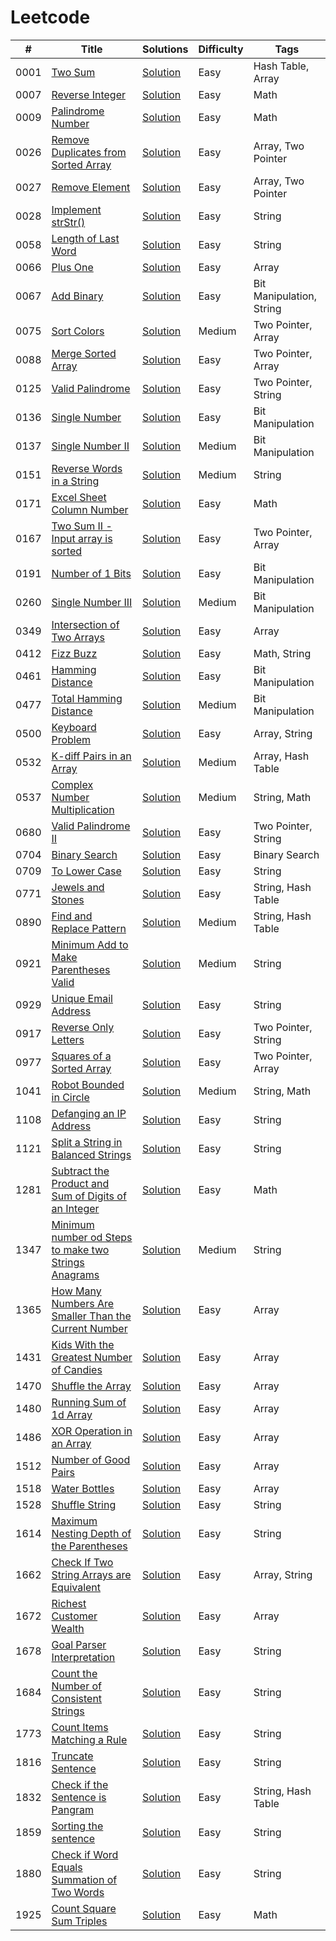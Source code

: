 # Leetcode

|  #  |      Title     |   Solutions   | Difficulty  | Tags        |           
|-----|----------------|---------------|-------------|-------------
|0001|[Two Sum](https://leetcode.com/problems/two-sum/)| [Solution](https://github.com/adityagarde/Leetcode/blob/main/src/com/github/aditya/_0001.java)|Easy|Hash Table, Array |
|0007|[Reverse Integer](https://leetcode.com/problems/reverse-integer/)| [Solution](https://github.com/adityagarde/Leetcode/blob/main/src/com/github/aditya/_0007.java)|Easy|Math |
|0009|[Palindrome Number](https://leetcode.com/problems/palindrome-number/)| [Solution](https://github.com/adityagarde/Leetcode/blob/main/src/com/github/aditya/_0009.java)|Easy|Math |
|0026|[Remove Duplicates from Sorted Array](https://leetcode.com/problems/remove-duplicates-from-sorted-array/)| [Solution](https://github.com/adityagarde/Leetcode/blob/main/src/com/github/aditya/_0026.java)|Easy|Array, Two Pointer|
|0027|[Remove Element](https://leetcode.com/problems/remove-element/)| [Solution](https://github.com/adityagarde/Leetcode/blob/main/src/com/github/aditya/_0027.java)|Easy|Array, Two Pointer|
|0028|[Implement strStr()](https://leetcode.com/problems/implement-strstr/)|[Solution](https://github.com/adityagarde/Leetcode/blob/main/src/com/github/aditya/_0028.java)|Easy|String|
|0058|[Length of Last Word](https://leetcode.com/problems/length-of-last-word/)|[Solution](https://github.com/adityagarde/Leetcode/blob/main/src/com/github/aditya/_0058.java)|Easy|String|
|0066|[Plus One](https://leetcode.com/problems/plus-one/)|[Solution](https://github.com/adityagarde/Leetcode/blob/main/src/com/github/aditya/_0066.java)|Easy|Array|
|0067|[Add Binary](https://leetcode.com/problems/add-binary/)|[Solution](https://github.com/adityagarde/Leetcode/blob/main/src/com/github/aditya/_0067.java)|Easy|Bit Manipulation, String|
|0075|[Sort Colors](https://leetcode.com/problems/sort-colors/)|[Solution](https://github.com/adityagarde/Leetcode/blob/main/src/com/github/aditya/_0075.java)|Medium|Two Pointer, Array|
|0088|[Merge Sorted Array](https://leetcode.com/problems/merge-sorted-array/)|[Solution](https://github.com/adityagarde/Leetcode/blob/main/src/com/github/aditya/_0088.java)|Easy|Two Pointer, Array|
|0125|[Valid Palindrome](https://leetcode.com/problems/valid-palindrome/)|[Solution](https://github.com/adityagarde/Leetcode/blob/main/src/com/github/aditya/_0125.java)|Easy|Two Pointer, String|
|0136|[Single Number](https://leetcode.com/problems/single-number/)|[Solution](https://github.com/adityagarde/Leetcode/blob/main/src/com/github/aditya/_0136.java)|Easy|Bit Manipulation|
|0137|[Single Number II](https://leetcode.com/problems/single-number-ii/)|[Solution](https://github.com/adityagarde/Leetcode/blob/main/src/com/github/aditya/_0137.java)|Medium|Bit Manipulation|
|0151|[Reverse Words in a String](https://leetcode.com/problems/reverse-words-in-a-string/)|[Solution](https://github.com/adityagarde/Leetcode/blob/main/src/com/github/aditya/_0151.java)|Medium|String|
|0171|[Excel Sheet Column Number](https://leetcode.com/problems/excel-sheet-column-number/)|[Solution](https://github.com/adityagarde/Leetcode/blob/main/src/com/github/aditya/_0171.java)|Easy|Math|
|0167|[Two Sum II - Input array is sorted](https://leetcode.com/problems/two-sum-ii-input-array-is-sorted/)| [Solution](https://github.com/adityagarde/Leetcode/blob/main/src/com/github/aditya/_0167.java)|Easy|Two Pointer, Array |
|0191|[Number of 1 Bits](https://leetcode.com/problems/number-of-1-bits/)| [Solution](https://github.com/adityagarde/Leetcode/blob/main/src/com/github/aditya/_0191.java)|Easy|Bit Manipulation |
|0260|[Single Number III](https://leetcode.com/problems/single-number-iii/)| [Solution](https://github.com/adityagarde/Leetcode/blob/main/src/com/github/aditya/_0260.java)|Medium|Bit Manipulation |
|0349|[Intersection of Two Arrays](https://leetcode.com/problems/intersection-of-two-arrays/)| [Solution](https://github.com/adityagarde/Leetcode/blob/main/src/com/github/aditya/_0349.java)|Easy|Array|
|0412|[Fizz Buzz](https://leetcode.com/problems/fizz-buzz/)|[Solution](https://github.com/adityagarde/Leetcode/blob/main/src/com/github/aditya/_0412.java)|Easy|Math, String|
|0461|[Hamming Distance](https://leetcode.com/problems/hamming-distance/)|[Solution](https://github.com/adityagarde/Leetcode/blob/main/src/com/github/aditya/_0461.java)|Easy|Bit Manipulation|
|0477|[Total Hamming Distance](https://leetcode.com/problems/total-hamming-distance/)|[Solution](https://github.com/adityagarde/Leetcode/blob/main/src/com/github/aditya/_0477.java)|Medium|Bit Manipulation|
|0500|[Keyboard Problem](https://leetcode.com/problems/keyboard-row/)|[Solution](https://github.com/adityagarde/Leetcode/blob/main/src/com/github/aditya/_0500.java)|Easy|Array, String|
|0532|[K-diff Pairs in an Array](https://leetcode.com/problems/k-diff-pairs-in-an-array/)|[Solution](https://github.com/adityagarde/Leetcode/blob/main/src/com/github/aditya/_0532.java)|Medium|Array, Hash Table|
|0537|[Complex Number Multiplication](https://leetcode.com/problems/complex-number-multiplication)| [Solution](https://github.com/adityagarde/Leetcode/blob/main/src/com/github/aditya/_0537.java) | Medium|String, Math|
|0680|[Valid Palindrome II](https://leetcode.com/problems/valid-palindrome-ii/)|[Solution](https://github.com/adityagarde/Leetcode/blob/main/src/com/github/aditya/_0680.java)|Easy|Two Pointer, String|
|0704|[Binary Search](https://leetcode.com/problems/binary-search)|[Solution](https://github.com/adityagarde/Leetcode/blob/main/src/com/github/aditya/_0704.java)|Easy|Binary Search|
|0709|[To Lower Case](https://leetcode.com/problems/to-lower-case)|[Solution](https://github.com/adityagarde/Leetcode/blob/main/src/com/github/aditya/_0709.java)|Easy|String|
|0771|[Jewels and Stones](https://leetcode.com/problems/jewels-and-stones)|[Solution](https://github.com/adityagarde/Leetcode/blob/main/src/com/github/aditya/_0771.java)|Easy|String, Hash Table|
|0890|[Find and Replace Pattern](https://leetcode.com/problems/find-and-replace-pattern)|[Solution](https://github.com/adityagarde/Leetcode/blob/main/src/com/github/aditya/_0890.java)|Medium|String, Hash Table|
|0921|[Minimum Add to Make Parentheses Valid](https://leetcode.com/problems/minimum-add-to-make-parentheses-valid/)|[Solution](https://github.com/adityagarde/Leetcode/blob/main/src/com/github/aditya/_0921.java)|Medium|String|
|0929|[Unique Email Address](https://leetcode.com/problems/unique-email-addresses)|[Solution](https://github.com/adityagarde/Leetcode/blob/main/src/com/github/aditya/_0929.java)|Easy|String|
|0917|[Reverse Only Letters](https://leetcode.com/problems/reverse-only-letters/)|[Solution](https://github.com/adityagarde/Leetcode/blob/main/src/com/github/aditya/_0917.java)|Easy|Two Pointer, String|
|0977|[Squares of a Sorted Array](https://leetcode.com/problems/squares-of-a-sorted-array/)|[Solution](https://github.com/adityagarde/Leetcode/blob/main/src/com/github/aditya/_0977.java)|Easy|Two Pointer, Array|
|1041|[Robot Bounded in Circle](https://leetcode.com/problems/robot-bounded-in-circle)|[Solution](https://github.com/adityagarde/Leetcode/blob/main/src/com/github/aditya/_1041.java)|Medium|String, Math|
|1108|[Defanging an IP Address](https://leetcode.com/problems/defanging-an-ip-address)|[Solution](https://github.com/adityagarde/Leetcode/blob/main/src/com/github/aditya/_1108.java)|Easy|String|
|1121|[Split a String in Balanced Strings](https://leetcode.com/problems/split-a-string-in-balanced-strings)|[Solution](https://github.com/adityagarde/Leetcode/blob/main/src/com/github/aditya/_1121.java)|Easy|String|
|1281|[Subtract the Product and Sum of Digits of an Integer](https://leetcode.com/problems/subtract-the-product-and-sum-of-digits-of-an-integer)|[Solution](https://github.com/adityagarde/Leetcode/blob/main/src/com/github/aditya/_1281.java)|Easy|Math|
|1347|[Minimum number od Steps to make two Strings Anagrams](https://leetcode.com/problems/minimum-number-of-steps-to-make-two-strings-anagram)|[Solution](https://github.com/adityagarde/Leetcode/blob/main/src/com/github/aditya/_1347.java)|Medium|String|
|1365|[How Many Numbers Are Smaller Than the Current Number](https://leetcode.com/problems/how-many-numbers-are-smaller-than-the-current-number)|[Solution](https://github.com/adityagarde/Leetcode/blob/main/src/com/github/aditya/_1365.java)|Easy|Array|
|1431|[Kids With the Greatest Number of Candies](https://leetcode.com/problems/kids-with-the-greatest-number-of-candies/)|[Solution](https://github.com/adityagarde/Leetcode/blob/main/src/com/github/aditya/_1431.java)|Easy|Array|
|1470|[Shuffle the Array](https://leetcode.com/problems/shuffle-the-array/)|[Solution](https://github.com/adityagarde/Leetcode/blob/main/src/com/github/aditya/_1470.java)|Easy |Array|
|1480|[Running Sum of 1d Array](https://leetcode.com/problems/running-sum-of-1d-array/)|[Solution](https://github.com/adityagarde/Leetcode/blob/main/src/com/github/aditya/_1480.java)|Easy|Array|
|1486|[XOR Operation in an Array](https://leetcode.com/problems/xor-operation-in-an-array/)|[Solution](https://github.com/adityagarde/Leetcode/blob/main/src/com/github/aditya/_1486.java)|Easy|Array|
|1512|[Number of Good Pairs](https://leetcode.com/problems/number-of-good-pairs/)|[Solution](https://github.com/adityagarde/Leetcode/blob/main/src/com/github/aditya/_1512.java)|Easy|Array|
|1518|[Water Bottles](https://leetcode.com/problems/water-bottles)|[Solution](https://github.com/adityagarde/Leetcode/blob/main/src/com/github/aditya/_1518.java)|Easy|Array|
|1528|[Shuffle String](https://leetcode.com/problems/shuffle-string)|[Solution](https://github.com/adityagarde/Leetcode/blob/main/src/com/github/aditya/_1528.java)|Easy|String|
|1614|[Maximum Nesting Depth of the Parentheses](https://leetcode.com/problems/maximum-nesting-depth-of-the-parentheses)|[Solution](https://github.com/adityagarde/Leetcode/blob/main/src/com/github/aditya/_1614.java)|Easy|String|
|1662|[Check If Two String Arrays are Equivalent](https://leetcode.com/problems/check-if-two-string-arrays-are-equivalent/)|[Solution](https://github.com/adityagarde/Leetcode/blob/main/src/com/github/aditya/_1662.java)|Easy|Array, String|
|1672|[Richest Customer Wealth](https://leetcode.com/problems/richest-customer-wealth)|[Solution](https://github.com/adityagarde/Leetcode/blob/main/src/com/github/aditya/_1672.java)|Easy|Array|
|1678|[Goal Parser Interpretation](https://leetcode.com/problems/goal-parser-interpretation)|[Solution](https://github.com/adityagarde/Leetcode/blob/main/src/com/github/aditya/_1678.java)|Easy|String|
|1684|[Count the Number of Consistent Strings](https://leetcode.com/problems/count-the-number-of-consistent-strings/)|[Solution](https://github.com/adityagarde/Leetcode/blob/main/src/com/github/aditya/_1684.java)|Easy|String|
|1773|[Count Items Matching a Rule](https://leetcode.com/problems/count-items-matching-a-rule)|[Solution](https://github.com/adityagarde/Leetcode/blob/main/src/com/github/aditya/_1773.java)|Easy|String|
|1816|[Truncate Sentence](https://leetcode.com/problems/truncate-sentence)|[Solution](https://github.com/adityagarde/Leetcode/blob/main/src/com/github/aditya/_1816.java)|Easy|String|
|1832|[Check if the Sentence is Pangram](https://leetcode.com/problems/check-if-the-sentence-is-pangram)|[Solution](https://github.com/adityagarde/Leetcode/blob/main/src/com/github/aditya/_1832.java)|Easy|String, Hash Table|
|1859|[Sorting the sentence](https://leetcode.com/problems/sorting-the-sentence)|[Solution](https://github.com/adityagarde/Leetcode/blob/main/src/com/github/aditya/_1859.java)|Easy|String|
|1880|[Check if Word Equals Summation of Two Words](https://leetcode.com/problems/check-if-word-equals-summation-of-two-words)|[Solution](https://github.com/adityagarde/Leetcode/blob/main/src/com/github/aditya/_1880.java)|Easy|String|
|1925|[Count Square Sum Triples](https://leetcode.com/problems/count-square-sum-triples/)|[Solution](https://github.com/adityagarde/Leetcode/blob/main/src/com/github/aditya/_1925.java)|Easy|Math|